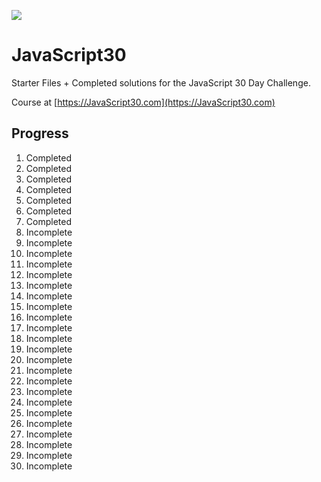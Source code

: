 ![](https://javascript30.com/images/JS3-social-share.png)

# JavaScript30

Starter Files + Completed solutions for the JavaScript 30 Day Challenge.

Course at [https://JavaScript30.com](https://JavaScript30.com)

## Progress
1. Completed
2. Completed
3. Completed
4. Completed
5. Completed
6. Completed
7. Completed
8. Incomplete
9. Incomplete
10. Incomplete
11. Incomplete
12. Incomplete
13. Incomplete
14. Incomplete
15. Incomplete
16. Incomplete
17. Incomplete
18. Incomplete
19. Incomplete
20. Incomplete
21. Incomplete
22. Incomplete
23. Incomplete
24. Incomplete
25. Incomplete
26. Incomplete
27. Incomplete
28. Incomplete
29. Incomplete
30. Incomplete

